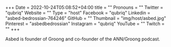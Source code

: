 +++
Date = 2022-10-24T05:08:52+04:00
title = ""
Pronouns = ""
Twitter = "qubriq"
Website = ""
Type = "host"
Facebook = "qubriq"
Linkedin = "asbed-bedrossian-764246"
GitHub = ""
Thumbnail = "img/host/asbed.jpg"
Pinterest = "asbedbedrossian"
Instagram = "qubriq"
YouTube = ""
Twitch = ""
+++

Asbed is founder of Groong and co-founder of the ANN/Groong podcast.

